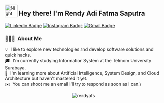 <img alt="Night Coding" src="./assets/Hand%20Wave.gif" width='40' align="left"/><h2>Hey there! I'm Rendy Adi Fatma Saputra</h2>
[![Linkedin Badge](https://img.shields.io/badge/-RendyAdiFatmaSaputra-blue?style=flat&logo=Linkedin&logoColor=white&link=https://www.linkedin.com/in/rendyafs/)](https://www.linkedin.com/in/rendyafs/)
[![Instagram Badge](https://img.shields.io/badge/-@rendy_afs-purple?style=flat&logo=instagram&logoColor=white&link=https://instagram.com/rendy_afs/)](https://instagram.com/rendy_afs)
[![Gmail Badge](https://img.shields.io/badge/-arendy724@gmail.com-c14438?style=flat&logo=Gmail&logoColor=white&link=mailto:arendy724@gmail.com)](mailto:arendy724@gmail.com)



### 👨🏻‍💻 &nbsp;About Me

💡 &nbsp;I like to explore new technologies and develop software solutions and quick hacks.\
🎓 &nbsp;I'm currently studying Information System at the Telmom University Surabaya.\
🌱 &nbsp;I'm learning more about Artificial Intelligence, System Design, and Cloud Architecture but haven't mastered it yet.\
✉️ &nbsp;You can shoot me an email I'll try to respond as soon as I can.\

<p align="center"> <img src="https://github-readme-stats.vercel.app/api?username=rendyafs&show_icons=true&theme=gotham" alt="rendyafs" />
